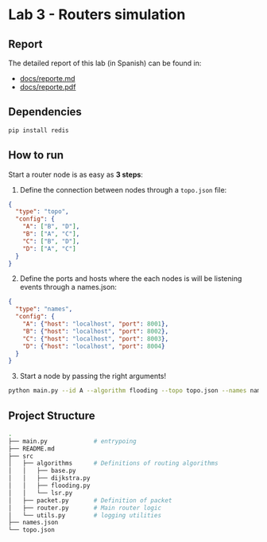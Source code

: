 # Lab 3 - Routers simulation

## Report

The detailed report of this lab (in Spanish) can be found in:

- [docs/reporte.md](docs/reporte.md)
- [docs/reporte.pdf](docs/reporte.pdf)

## Dependencies

```bash
pip install redis
```

## How to run

Start a router node is as easy as **3 steps**:

1. Define the connection between nodes through a `topo.json` file:

```json
{
  "type": "topo",
  "config": {
    "A": ["B", "D"],
    "B": ["A", "C"],
    "C": ["B", "D"],
    "D": ["A", "C"]
  }
}
```

2. Define the ports and hosts where the each nodes is will be listening events through a names.json:

```json
{
  "type": "names",
  "config": {
    "A": {"host": "localhost", "port": 8001},
    "B": {"host": "localhost", "port": 8002}, 
    "C": {"host": "localhost", "port": 8003},
    "D": {"host": "localhost", "port": 8004}
  }
}
```

3. Start a node by passing the right arguments!

```bash
python main.py --id A --algorithm flooding --topo topo.json --names names-redis.json
```

## Project Structure

```bash
.
├── main.py             # entrypoing
├── README.md
├── src
│   ├── algorithms      # Definitions of routing algorithms
│   │   ├── base.py
│   │   ├── dijkstra.py
│   │   ├── flooding.py
│   │   └── lsr.py
│   ├── packet.py       # Definition of packet
│   ├── router.py       # Main router logic
│   └── utils.py        # logging utilities
├── names.json
└── topo.json
```
